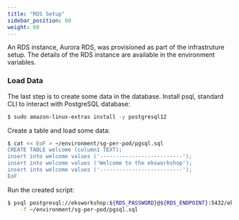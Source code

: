 ```yaml
---
title: "RDS Setup"
sidebar_position: 60
weight: 60
---
```


An RDS instance, Aurora RDS, was provisioned as part of the infrastruture setup. The details of the RDS instance are available in the environment variables.

### Load Data

The last step is to create some data in the database. Install psql, standard CLI to interact with PostgreSQL database:

```bash
$ sudo amazon-linux-extras install -y postgresql12
```

Create a table and load some data:

```bash
$ cat << EoF > ~/environment/sg-per-pod/pgsql.sql
CREATE TABLE welcome (column1 TEXT);
insert into welcome values ('--------------------------');
insert into welcome values ('Welcome to the eksworkshop');
insert into welcome values ('--------------------------');
EoF
```

Run the created script:

```bash
$ psql postgresql://eksworkshop:${RDS_PASSWORD}@${RDS_ENDPOINT}:5432/eksworkshop \
    -f ~/environment/sg-per-pod/pgsql.sql
```
